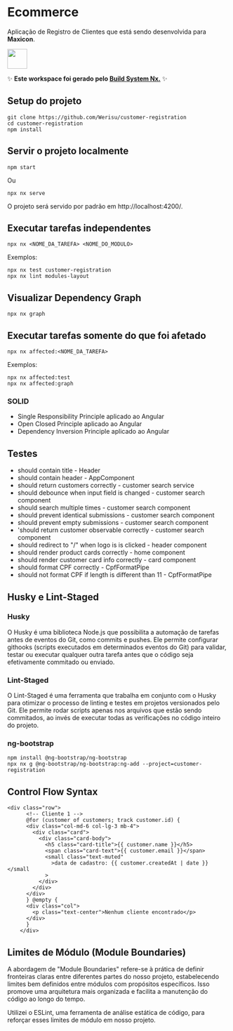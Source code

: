 # Ecommerce

Aplicação de Registro de Clientes que está sendo desenvolvida para **Maxicon**.

<a alt="Nx logo" href="https://nx.dev" target="_blank" rel="noreferrer"><img src="https://raw.githubusercontent.com/nrwl/nx/master/images/nx-logo.png" width="45"></a>

✨ **Este workspace foi gerado pelo [Build System Nx.](https://nx.dev)** ✨

## Setup do projeto

```
git clone https://github.com/Werisu/customer-registration
cd customer-registration
npm install
```

## Servir o projeto localmente

```
npm start
```

Ou

```
npx nx serve
```

O projeto será servido por padrão em http://localhost:4200/.

## Executar tarefas independentes

```
npx nx <NOME_DA_TAREFA> <NOME_DO_MODULO>
```

Exemplos:

```
npx nx test customer-registration
npx nx lint modules-layout
```

## Visualizar Dependency Graph

```
npx nx graph
```

## Executar tarefas somente do que foi afetado

```
npx nx affected:<NOME_DA_TAREFA>
```

Exemplos:

```
npx nx affected:test
npx nx affected:graph
```

### SOLID

- Single Responsibility Principle aplicado ao Angular
- Open Closed Principle aplicado ao Angular
- Dependency Inversion Principle aplicado ao Angular

## Testes

- should contain title - Header
- should contain header - AppComponent
- should return customers correctly - customer search service
- should debounce when input field is changed - customer search component
- should search multiple times - customer search component
- should prevent identical submissions - customer search component
- should prevent empty submissions - customer search component
- 'should return customer observable correctly - customer search component
- should redirect to "/" when logo is is clicked - header component
- should render product cards correctly - home component
- should render customer card info correctly - card component
- should format CPF correctly - CpfFormatPipe
- should not format CPF if length is different than 11 - CpfFormatPipe

## Husky e Lint-Staged

### Husky

O Husky é uma biblioteca Node.js que possibilita a automação de tarefas antes de eventos do Git, como commits e pushes. Ele permite configurar githooks (scripts executados em determinados eventos do Git) para validar, testar ou executar qualquer outra tarefa antes que o código seja efetivamente commitado ou enviado.

### Lint-Staged

O Lint-Staged é uma ferramenta que trabalha em conjunto com o Husky para otimizar o processo de linting e testes em projetos versionados pelo Git. Ele permite rodar scripts apenas nos arquivos que estão sendo commitados, ao invés de executar todas as verificações no código inteiro do projeto.

### ng-bootstrap

```
npm install @ng-bootstrap/ng-bootstrap
npx nx g @ng-bootstrap/ng-bootstrap:ng-add --project=customer-registration
```

## Control Flow Syntax

```
<div class="row">
      <!-- Cliente 1 -->
      @for (customer of customers; track customer.id) {
      <div class="col-md-6 col-lg-3 mb-4">
        <div class="card">
          <div class="card-body">
            <h5 class="card-title">{{ customer.name }}</h5>
            <span class="card-text">{{ customer.email }}</span>
            <small class="text-muted"
              >data de cadastro: {{ customer.createdAt | date }}</small
            >
          </div>
        </div>
      </div>
      } @empty {
      <div class="col">
        <p class="text-center">Nenhum cliente encontrado</p>
      </div>
      }
    </div>
```

## Limites de Módulo (Module Boundaries)

A abordagem de "Module Boundaries" refere-se à prática de definir fronteiras claras entre diferentes partes do nosso projeto, estabelecendo limites bem definidos entre módulos com propósitos específicos. Isso promove uma arquitetura mais organizada e facilita a manutenção do código ao longo do tempo.

Utilizei o ESLint, uma ferramenta de análise estática de código, para reforçar esses limites de módulo em nosso projeto.
